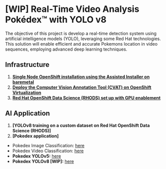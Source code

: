# [WIP] Real-Time Video Analysis Pokédex™ with YOLO v8
The objective of this project is develop a real-time detection system using artificial intelligence models (YOLO), leveraging some Red Hat technologies. This solution will enable efficient and accurate Pokemons location in video sequences, employing advanced deep learning techniques.

## Infrastructure
1. **[Single Node OpenShift installation using the Assisted Installer on baremetal](https://github.com/dialvare/pokedex-demo/blob/main/docs/sno.md)**
2. **[Deploy the Computer Vision Annotation Tool (CVAT) on OpenShift Virtualization](https://github.com/dialvare/pokedex-demo/blob/main/docs/cvat.md)**
3. **[Red Hat OpenShift Data Science (RHODS) set up with GPU enablement](https://github.com/dialvare/pokedex-demo/blob/main/docs/rhods.md)**

## AI Application
1. **[YOLOv8 training on a custom dataset on Red Hat OpenShift Data Science (RHODS)]**
2. **[Pokedex application]**


- Pokedex Image Classification: [here](https://github.com/dialvare/pokedex-demo/blob/main/Pokedex_Image_classification.ipynb)
- Pokedex Video Classification: [here](https://github.com/dialvare/pokedex-demo/blob/main/Pokedex_Video_Classification.ipynb)
- **Pokedex YOLOv5:** [here](https://github.com/dialvare/pokedex-demo/blob/main/Pokedex_YOLO_v5.ipynb)
- **Pokedex YOLOv8 [WIP]:** [here](https://github.com/dialvare/pokedex-demo/blob/main/Pokedex_YOLO_v8.ipynb)
